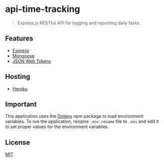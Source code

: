 # api-time-tracking
> Express.js RESTful API for logging and reporting daily tasks.

## Features

- [Express](https://expressjs.com/)
- [Mongoose](https://mongoosejs.com/)
- [JSON Web Tokens](https://jwt.io/)

## Hosting

- [Heroku](https://www.heroku.com/)

## Important

This application uses the [Dotenv](https://www.npmjs.com/package/dotenv) npm package to load environment variables.
To run the application, rename `.env.rename` file to `.env` and edit it to set proper values for the environment variables.

## License
[MIT](https://github.com/ccalvarez/api-time-tracking/blob/master/LICENSE)

